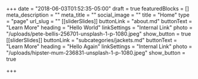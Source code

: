 +++
date = "2018-06-03T01:52:35-05:00"
draft = true
featuredBlocks = []
meta_description = ""
meta_title = ""
social_image = ""
title = "Home"
type = "page"
url_slug = ""
[[sliderSlides]]
buttonLink = "about.md"
buttonText = "Learn More"
heading = "Hello World"
linkSettings = "Internal Link"
photo = "/uploads/pete-bellis-256701-unsplash-1-p-1080.jpeg"
show_button = true
[[sliderSlides]]
buttonLink = "subcategories/jackets.md"
buttonText = "Learn More"
heading = "Hello Again"
linkSettings = "Internal Link"
photo = "/uploads/hipster-mum-236831-unsplash-1-p-1080.jpeg"
show_button = true

+++
